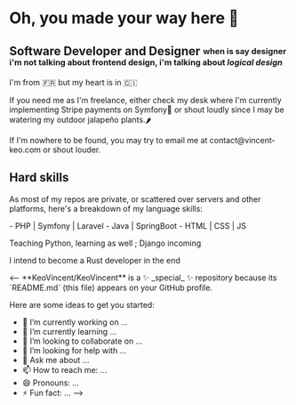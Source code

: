 # Oh, you made your way here &#x1F440;

## Software Developer and Designer <sub><sup>when is say designer i'm not talking about frontend design, i'm talking about <i>logical design</sup></sub></i>

<p>I'm from 🇫🇷 but my heart is in 🇨🇮</p>
<p>If you need me as I'm freelance, either check my desk where I'm currently implementing Stripe payments on Symfony🎻 or shout loudly since I may be watering my outdoor jalapeño plants.🌶️</p>
<p>If I'm nowhere to be found, you may try to email me at contact@vincent-keo.com or shout louder.</p>

## Hard skills
<p>As most of my repos are private, or scattered over servers and other platforms, here's a breakdown of my language skills:</p>
- PHP | Symfony | Laravel
- Java | SpringBoot
- HTML | CSS | JS
<p>Teaching Python, learning as well ; Django incoming</p>
<p>I intend to become a Rust developer in the end</p>
<--
**KeoVincent/KeoVincent** is a ✨ _special_ ✨ repository because its `README.md` (this file) appears on your GitHub profile.

Here are some ideas to get you started:

- 🔭 I’m currently working on ...
- 🌱 I’m currently learning ...
- 👯 I’m looking to collaborate on ...
- 🤔 I’m looking for help with ...
- 💬 Ask me about ...
- 📫 How to reach me: ...
- 😄 Pronouns: ...
- ⚡ Fun fact: ...
-->
